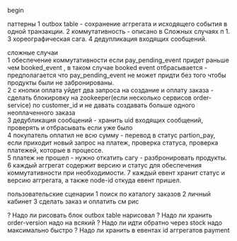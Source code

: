 begin

паттерны
1 outbox table - сохранение аггрегата и исходящего события в одной транзакции.
2 коммутативность - описано в Сложных случаях п 1.
3 хореографическая сага.
4 дедупликация входящих сообщений.

сложные случаи  
1 обеспечение коммутативности если pay_pending_event придет раньше чем booked_event
, в таком случае booked event отбрасывается - предполагается что pay_pending_event не может придти без
того чтобы продукты были не забронированы.  
2 с кнопки оплата уйдет два запроса на создание и оплату заказа - 
  сделать блокировку на zookeeper(если несколько сервисов order-service) по customer_id 
  и не давать создавать больше одного неоплаченного заказа  
3 дедубликация сообщений - хранить uid входящих сообщений, проверять и отбрасывать если уже было  
4 покупатель оплатил не всю сумму - перевод в статус partion_pay, если приходит новый запрос
 на платеж, проверка статуса, проверка платежей, которые в процессе.  
5 платеж не прошел - нужно откатить сагу - разбронировать продукты.  
6 каждый аггрегат содержит версию и статус для обеспечения коммутативности при необходимости.
7 каждый евент хранит статус и версию аггрегата, а также node-id откуда евент пришел.

пользовательские сценарии
1 поиск по каталогу заказов
2 личный кабинет
3 сделать заказ и оплатить см рис


? Надо ли рисовать блок outbox table
  нарисовал
? Надо ли хранить order-version
  надо на всякий
? Надо ли идти обратно через stock
  надо максимально быстро
? Надо ли хранить в евентах id аггрегатов payment
